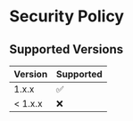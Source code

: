 # Security Policy

## Supported Versions

| Version | Supported          |
| ------- | ------------------ |
| 1.x.x   | :white_check_mark: |
| < 1.x.x | :x:                |
